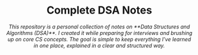<h1 align="center">Complete DSA Notes</h1>
<p align="center"><i>This repository is a personal collection of notes on **Data Structures and Algorithms (DSA)**. I created it while preparing for interviews and brushing up on core CS concepts. The goal is simple to keep everything I’ve learned in one place, explained in a clear and structured way.</i></p>

